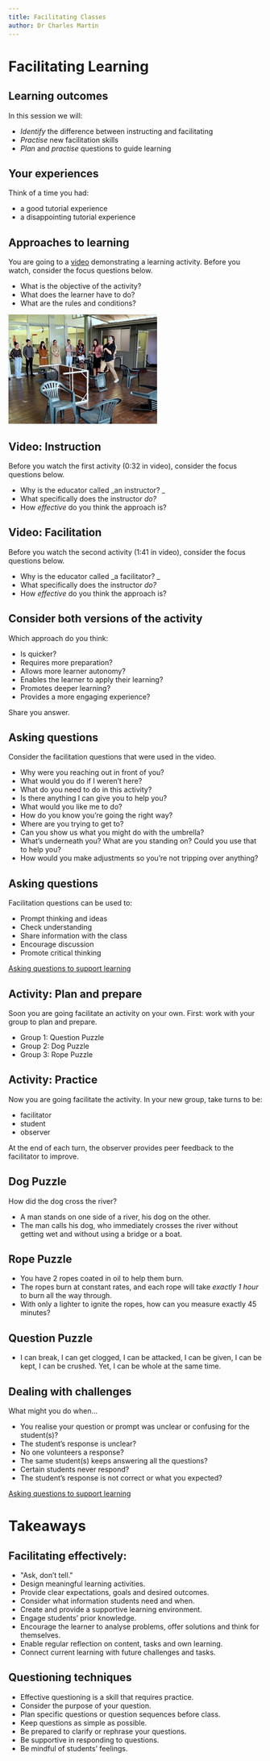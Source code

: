 ```yaml
---
title: Facilitating Classes
author: Dr Charles Martin
---
```


# Facilitating Learning

## Learning outcomes

In this session we will:

- _Identify_ the difference between instructing and facilitating
- _Practise_ new facilitation skills
- _Plan_  and  _practise_  questions to guide learning

## Your experiences

Think of a time you had:

- a good tutorial experience
- a disappointing tutorial experience

## Approaches to learning

You are going to a [video](https://vimeo.com/506981439/3fcaf2ac8c)
 demonstrating a learning activity. Before you watch, consider the focus questions below.

- What is the objective of the activity?
- What does the learner have to do?
- What are the rules and conditions?

![](img/M2_5.jpg)

## Video: Instruction

Before you watch the first activity (0:32 in video), consider the focus questions below.

- Why is the educator called  _an instructor? _
- What specifically does the instructor  _do?_
- How  _effective_  do you think the approach is?

## Video: Facilitation

Before you watch the second activity (1:41 in video), consider the focus questions below.

- Why is the educator called  _a facilitator? _
- What specifically does the instructor  _do?_
- How  _effective_  do you think the approach is?

## Consider both versions of the activity

Which approach do you think:

- Is quicker?
- Requires more preparation?
- Allows more learner autonomy?
- Enables the learner to apply their learning?
- Promotes deeper learning?
- Provides a more engaging experience?

Share you answer.

## Asking questions

Consider the facilitation questions that were used in the video.

- Why were you reaching out in front of you?
- What would you do if I weren’t here?
- What do you need to do in this activity?
- Is there anything I can give you to help you?
- What would you like me to do?
- How do you know you’re going the right way?
- Where are you trying to get to?
- Can you show us what you might do with the umbrella?
- What’s underneath you? What are you standing on? Could you use that to help you?
- How would you make adjustments so you’re not tripping over anything?

## Asking questions

Facilitation questions can be used to:

- Prompt thinking and ideas
- Check understanding
- Share information with the class
- Encourage discussion
- Promote critical thinking

[Asking questions to support learning](https://melbourne-cshe.unimelb.edu.au/__data/assets/pdf_file/0006/3637923/asking-questions-to-support-student-learning_final.pdf)

## Activity: Plan and prepare

Soon you are going facilitate an activity on your own.
First: work with your group to plan and prepare.

- Group 1: Question Puzzle
- Group 2: Dog Puzzle
- Group 3: Rope Puzzle

## Activity: Practice

Now you are going facilitate the activity. 
In your new group, take turns to be:

- facilitator
- student
- observer

At the end of each turn, the observer provides peer feedback to the facilitator to improve.

## Dog Puzzle

How did the dog cross the river?

- A man stands on one side of a river, his dog on the other. 
- The man calls his dog, who immediately crosses the river without getting wet and without using a bridge or a boat. 

## Rope Puzzle

- You have 2 ropes coated in oil to help them burn.
- The ropes burn at constant rates, and each rope will take _exactly 1 hour_ to burn all the way through.
-  With only a lighter to ignite the ropes, how can you measure exactly 45 minutes? 

## Question Puzzle

- I can break, I can get clogged, I can be attacked, I can be given, I can be kept, I can be crushed. Yet, I can be whole at the same time.

## Dealing with challenges

What might you do when...

- You realise your question or prompt was unclear or confusing for the student(s)?
- The student’s response is unclear?
- No one volunteers a response?
- The same student(s) keeps answering all the questions?
- Certain students never respond?
- The student’s response is not correct or what you expected?

[Asking questions to support learning](https://melbourne-cshe.unimelb.edu.au/__data/assets/pdf_file/0006/3637923/asking-questions-to-support-student-learning_final.pdf)

# Takeaways

## Facilitating effectively:

- "Ask, don’t tell."
- Design meaningful learning activities.
- Provide clear expectations, goals and desired outcomes.
- Consider what information students need and when.
- Create and provide a supportive learning environment.
- Engage students’ prior knowledge.
- Encourage the learner to analyse problems, offer solutions and think for themselves.
- Enable regular reflection on content, tasks and own learning.
- Connect current learning with future challenges and tasks.

## Questioning techniques

- Effective questioning is a skill that requires practice.
- Consider the purpose of your question.
- Plan specific questions or question sequences before class.
- Keep questions as simple as possible.
- Be prepared to clarify or rephrase your questions.
- Be supportive in responding to questions.
- Be mindful of students’ feelings.

